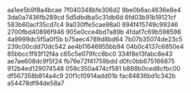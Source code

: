 aa1ee5b9f8a4bcae
7f040348bfe306d2
9be0b6ac4636e8e4
3da0a7436fb289cd
5d5dbdba5c31db6d
6fd03b91b19121cf
583b60acf35cd7c4
9a030ffe5cae98a0
894f415749c99246
2700fbd40896f946
905e0cce4bd7a89b
4fdaf7c69b598598
4a9999dc5f5a0f5b
b75aec4789d8bd64
7b07b35074de23c5
239c00cdd70dc542
ae4b11646955bb94
04b0c4137c6850e4
85bbcc1f93f12f4a
c65c5e079fcc8bc0
334f8e13fabc8e43
ae7ae608dc9f5f24
fb76e72f41759bdd
d0fc0bb675166875
912b4ed129074548
059c350a474cf581
b888b0ced8cfbc00
df567358b814a4c9
20f1cf0914add01b
fac84836bd1c342b
a54478df94de58a7
